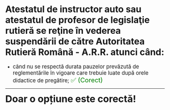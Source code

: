 # Atestatul de instructor auto sau atestatul de profesor de legislaţie rutieră se reţine în vederea suspendării de către Autoritatea Rutieră Română - A.R.R. atunci când:

- <span style="font-size: larger;">când nu se respectă durata pauzelor prevăzută de reglementările în vigoare care trebuie luate după orele didactice de pregătire; <span style="color: green; font-size: larger;">✅ (Corect)</span></span>

---

<span style="font-size: 30px; font-weight: bold;">**Doar o opțiune este corectă!**</span>